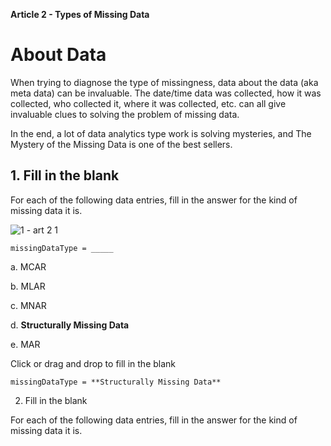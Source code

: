 **Article 2 - Types of Missing Data**

# About Data

When trying to diagnose the type of missingness, data about the data (aka meta data) can be invaluable. The date/time data was collected, how it was collected, who collected it, where it was collected, etc. can all give invaluable clues to solving the problem of missing data.

In the end, a lot of data analytics type work is solving mysteries, and The Mystery of the Missing Data is one of the best sellers.

## 1. Fill in the blank

  For each of the following data entries, fill in the answer for the kind of missing data it is.
  
  ![1 - art 2 1](https://user-images.githubusercontent.com/74751990/209634040-55891409-0174-4a60-98d9-bf4987d46f8d.jpg)

    missingDataType = _____

  a.  MCAR
  
  b.  MLAR
  
  c.  MNAR
  
  d.  **Structurally Missing Data**
  
  e.  MAR
  
  Click or drag and drop to fill in the blank
  
    missingDataType = **Structurally Missing Data**

2. Fill in the blank

For each of the following data entries, fill in the answer for the kind of missing data it is.
